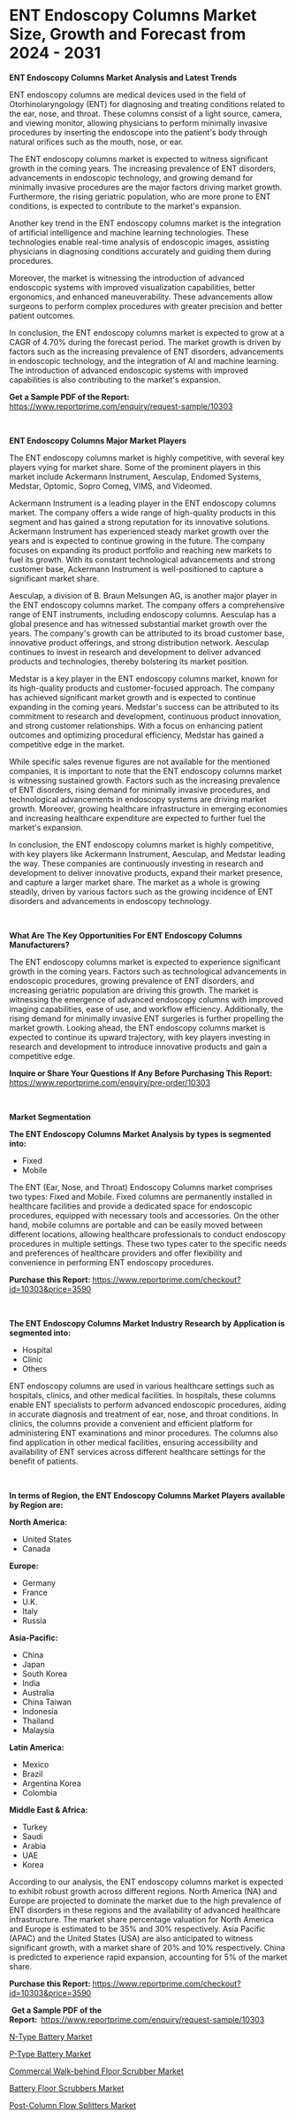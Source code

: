 <p><h1>ENT Endoscopy Columns Market Size, Growth and Forecast from 2024 - 2031</h1></p><p><strong>ENT Endoscopy Columns Market Analysis and Latest Trends</strong></p>
<p><p>ENT endoscopy columns are medical devices used in the field of Otorhinolaryngology (ENT) for diagnosing and treating conditions related to the ear, nose, and throat. These columns consist of a light source, camera, and viewing monitor, allowing physicians to perform minimally invasive procedures by inserting the endoscope into the patient's body through natural orifices such as the mouth, nose, or ear.</p><p>The ENT endoscopy columns market is expected to witness significant growth in the coming years. The increasing prevalence of ENT disorders, advancements in endoscopic technology, and growing demand for minimally invasive procedures are the major factors driving market growth. Furthermore, the rising geriatric population, who are more prone to ENT conditions, is expected to contribute to the market's expansion.</p><p>Another key trend in the ENT endoscopy columns market is the integration of artificial intelligence and machine learning technologies. These technologies enable real-time analysis of endoscopic images, assisting physicians in diagnosing conditions accurately and guiding them during procedures.</p><p>Moreover, the market is witnessing the introduction of advanced endoscopic systems with improved visualization capabilities, better ergonomics, and enhanced maneuverability. These advancements allow surgeons to perform complex procedures with greater precision and better patient outcomes.</p><p>In conclusion, the ENT endoscopy columns market is expected to grow at a CAGR of 4.70% during the forecast period. The market growth is driven by factors such as the increasing prevalence of ENT disorders, advancements in endoscopic technology, and the integration of AI and machine learning. The introduction of advanced endoscopic systems with improved capabilities is also contributing to the market's expansion.</p></p>
<p><strong>Get a Sample PDF of the Report:&nbsp;</strong> <a href="https://www.reportprime.com/enquiry/request-sample/10303">https://www.reportprime.com/enquiry/request-sample/10303</a></p>
<p>&nbsp;</p>
<p><strong>ENT Endoscopy Columns Major Market Players</strong></p>
<p><p>The ENT endoscopy columns market is highly competitive, with several key players vying for market share. Some of the prominent players in this market include Ackermann Instrument, Aesculap, Endomed Systems, Medstar, Optomic, Sopro Comeg, VIMS, and Videomed.</p><p>Ackermann Instrument is a leading player in the ENT endoscopy columns market. The company offers a wide range of high-quality products in this segment and has gained a strong reputation for its innovative solutions. Ackermann Instrument has experienced steady market growth over the years and is expected to continue growing in the future. The company focuses on expanding its product portfolio and reaching new markets to fuel its growth. With its constant technological advancements and strong customer base, Ackermann Instrument is well-positioned to capture a significant market share.</p><p>Aesculap, a division of B. Braun Melsungen AG, is another major player in the ENT endoscopy columns market. The company offers a comprehensive range of ENT instruments, including endoscopy columns. Aesculap has a global presence and has witnessed substantial market growth over the years. The company's growth can be attributed to its broad customer base, innovative product offerings, and strong distribution network. Aesculap continues to invest in research and development to deliver advanced products and technologies, thereby bolstering its market position.</p><p>Medstar is a key player in the ENT endoscopy columns market, known for its high-quality products and customer-focused approach. The company has achieved significant market growth and is expected to continue expanding in the coming years. Medstar's success can be attributed to its commitment to research and development, continuous product innovation, and strong customer relationships. With a focus on enhancing patient outcomes and optimizing procedural efficiency, Medstar has gained a competitive edge in the market.</p><p>While specific sales revenue figures are not available for the mentioned companies, it is important to note that the ENT endoscopy columns market is witnessing sustained growth. Factors such as the increasing prevalence of ENT disorders, rising demand for minimally invasive procedures, and technological advancements in endoscopy systems are driving market growth. Moreover, growing healthcare infrastructure in emerging economies and increasing healthcare expenditure are expected to further fuel the market's expansion.</p><p>In conclusion, the ENT endoscopy columns market is highly competitive, with key players like Ackermann Instrument, Aesculap, and Medstar leading the way. These companies are continuously investing in research and development to deliver innovative products, expand their market presence, and capture a larger market share. The market as a whole is growing steadily, driven by various factors such as the growing incidence of ENT disorders and advancements in endoscopy technology.</p></p>
<p>&nbsp;</p>
<p><strong>What Are The Key Opportunities For ENT Endoscopy Columns Manufacturers?</strong></p>
<p><p>The ENT endoscopy columns market is expected to experience significant growth in the coming years. Factors such as technological advancements in endoscopic procedures, growing prevalence of ENT disorders, and increasing geriatric population are driving this growth. The market is witnessing the emergence of advanced endoscopy columns with improved imaging capabilities, ease of use, and workflow efficiency. Additionally, the rising demand for minimally invasive ENT surgeries is further propelling the market growth. Looking ahead, the ENT endoscopy columns market is expected to continue its upward trajectory, with key players investing in research and development to introduce innovative products and gain a competitive edge.</p></p>
<p><strong>Inquire or Share Your Questions If Any Before Purchasing This Report:</strong> <a href="https://www.reportprime.com/enquiry/pre-order/10303">https://www.reportprime.com/enquiry/pre-order/10303</a></p>
<p>&nbsp;</p>
<p><strong>Market Segmentation</strong></p>
<p><strong>The ENT Endoscopy Columns Market Analysis by types is segmented into:</strong></p>
<p><ul><li>Fixed</li><li>Mobile</li></ul></p>
<p><p>The ENT (Ear, Nose, and Throat) Endoscopy Columns market comprises two types: Fixed and Mobile. Fixed columns are permanently installed in healthcare facilities and provide a dedicated space for endoscopic procedures, equipped with necessary tools and accessories. On the other hand, mobile columns are portable and can be easily moved between different locations, allowing healthcare professionals to conduct endoscopy procedures in multiple settings. These two types cater to the specific needs and preferences of healthcare providers and offer flexibility and convenience in performing ENT endoscopy procedures.</p></p>
<p><strong>Purchase this Report:&nbsp;</strong><a href="https://www.reportprime.com/checkout?id=10303&price=3590">https://www.reportprime.com/checkout?id=10303&price=3590</a></p>
<p>&nbsp;</p>
<p><strong>The ENT Endoscopy Columns Market Industry Research by Application is segmented into:</strong></p>
<p><ul><li>Hospital</li><li>Clinic</li><li>Others</li></ul></p>
<p><p>ENT endoscopy columns are used in various healthcare settings such as hospitals, clinics, and other medical facilities. In hospitals, these columns enable ENT specialists to perform advanced endoscopic procedures, aiding in accurate diagnosis and treatment of ear, nose, and throat conditions. In clinics, the columns provide a convenient and efficient platform for administering ENT examinations and minor procedures. The columns also find application in other medical facilities, ensuring accessibility and availability of ENT services across different healthcare settings for the benefit of patients.</p></p>
<p>&nbsp;</p>
<p><strong>In terms of Region, the ENT Endoscopy Columns Market Players available by Region are:</strong></p>
<p>
    <p> <strong> North America: </strong>
        <ul>
            <li>United States</li>
            <li>Canada</li>
        </ul>
        </p> 
    <p> <strong> Europe: </strong>
        <ul>
            <li>Germany</li>
            <li>France</li>
            <li>U.K.</li>
            <li>Italy</li>
            <li>Russia</li>
        </ul>
        </p> 
    <p> <strong> Asia-Pacific: </strong>
        <ul>
            <li>China</li>
            <li>Japan</li>
            <li>South Korea</li>
            <li>India</li>
            <li>Australia</li>
            <li>China Taiwan</li>
            <li>Indonesia</li>
            <li>Thailand</li>
            <li>Malaysia</li>
        </ul>
        </p> 
    <p> <strong> Latin America: </strong>
        <ul>
            <li>Mexico</li>
            <li>Brazil</li>
            <li>Argentina Korea</li>
            <li>Colombia</li>
        </ul>
        </p> 
    <p> <strong> Middle East & Africa: </strong>
        <ul>
            <li>Turkey</li>
            <li>Saudi</li>
            <li>Arabia</li>
            <li>UAE</li>
            <li>Korea</li>
        </ul>
    </p>
    </p>
<p><p>According to our analysis, the ENT endoscopy columns market is expected to exhibit robust growth across different regions. North America (NA) and Europe are projected to dominate the market due to the high prevalence of ENT disorders in these regions and the availability of advanced healthcare infrastructure. The market share percentage valuation for North America and Europe is estimated to be 35% and 30% respectively. Asia Pacific (APAC) and the United States (USA) are also anticipated to witness significant growth, with a market share of 20% and 10% respectively. China is predicted to experience rapid expansion, accounting for 5% of the market share.</p></p>
<p><strong>Purchase this Report: </strong><a href="https://www.reportprime.com/checkout?id=10303&price=3590">https://www.reportprime.com/checkout?id=10303&price=3590</a></p>
<p>&nbsp;<strong>Get a Sample PDF of the Report:&nbsp;&nbsp;</strong><a href="https://www.reportprime.com/enquiry/request-sample/10303">https://www.reportprime.com/enquiry/request-sample/10303</a></p>
<p><strong></strong></p>
<p><p><a href="https://medium.com/@jeromekling1967/n-type-battery-market-competitive-analysis-market-trends-and-forecast-to-2031-e10e7002d8d1">N-Type Battery Market</a></p><p><a href="https://medium.com/@jeromekling1967/p-type-battery-market-analysis-its-cagr-market-segmentation-and-global-industry-overview-4b348d923565">P-Type Battery Market</a></p><p><a href="https://medium.com/@jeromekling1967/commercal-walk-behind-floor-scrubber-market-size-and-market-trends-complete-industry-overview-763ec3c58da4">Commercal Walk-behind Floor Scrubber Market</a></p><p><a href="https://medium.com/@jeromekling1967/battery-floor-scrubbers-market-the-key-to-successful-business-strategy-forecast-till-2031-b1c6435b304e">Battery Floor Scrubbers Market</a></p><p><a href="https://medium.com/@jeromekling1967/post-column-flow-splitters-market-analysis-and-sze-forecasted-for-period-from-2024-to-2031-01ea1f48465f">Post-Column Flow Splitters Market</a></p></p>